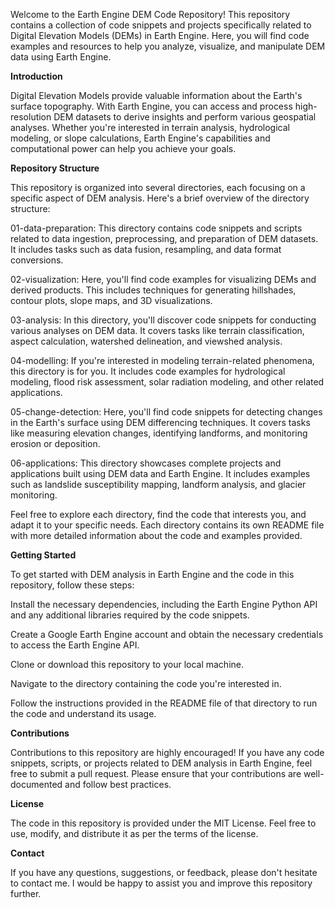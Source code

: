 Welcome to the Earth Engine DEM Code Repository! This repository contains a collection of code snippets and projects specifically related to Digital Elevation Models (DEMs) in Earth Engine. Here, you will find code examples and resources to help you analyze, visualize, and manipulate DEM data using Earth Engine.



**Introduction**

Digital Elevation Models provide valuable information about the Earth's surface topography. With Earth Engine, you can access and process high-resolution DEM datasets to derive insights and perform various geospatial analyses. Whether you're interested in terrain analysis, hydrological modeling, or slope calculations, Earth Engine's capabilities and computational power can help you achieve your goals.



**Repository Structure**

This repository is organized into several directories, each focusing on a specific aspect of DEM analysis. Here's a brief overview of the directory structure:

01-data-preparation: This directory contains code snippets and scripts related to data ingestion, preprocessing, and preparation of DEM datasets. It includes tasks such as data fusion, resampling, and data format conversions.

02-visualization: Here, you'll find code examples for visualizing DEMs and derived products. This includes techniques for generating hillshades, contour plots, slope maps, and 3D visualizations.

03-analysis: In this directory, you'll discover code snippets for conducting various analyses on DEM data. It covers tasks like terrain classification, aspect calculation, watershed delineation, and viewshed analysis.

04-modelling: If you're interested in modeling terrain-related phenomena, this directory is for you. It includes code examples for hydrological modeling, flood risk assessment, solar radiation modeling, and other related applications.

05-change-detection: Here, you'll find code snippets for detecting changes in the Earth's surface using DEM differencing techniques. It covers tasks like measuring elevation changes, identifying landforms, and monitoring erosion or deposition.

06-applications: This directory showcases complete projects and applications built using DEM data and Earth Engine. It includes examples such as landslide susceptibility mapping, landform analysis, and glacier monitoring.

Feel free to explore each directory, find the code that interests you, and adapt it to your specific needs. Each directory contains its own README file with more detailed information about the code and examples provided.



**Getting Started**

To get started with DEM analysis in Earth Engine and the code in this repository, follow these steps:

Install the necessary dependencies, including the Earth Engine Python API and any additional libraries required by the code snippets.

Create a Google Earth Engine account and obtain the necessary credentials to access the Earth Engine API.

Clone or download this repository to your local machine.

Navigate to the directory containing the code you're interested in.

Follow the instructions provided in the README file of that directory to run the code and understand its usage.



**Contributions**

Contributions to this repository are highly encouraged! If you have any code snippets, scripts, or projects related to DEM analysis in Earth Engine, feel free to submit a pull request. Please ensure that your contributions are well-documented and follow best practices.



**License**

The code in this repository is provided under the MIT License. Feel free to use, modify, and distribute it as per the terms of the license.



**Contact**

If you have any questions, suggestions, or feedback, please don't hesitate to contact me. I would be happy to assist you and improve this repository further.
